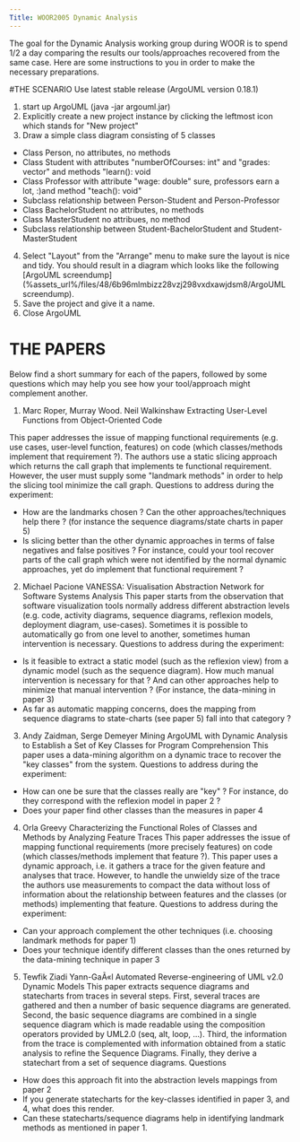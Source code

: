 ```yaml
---
Title: WOOR2005 Dynamic Analysis
---
```


The goal for the Dynamic Analysis working group during WOOR is to spend 1/2 a day comparing the results our tools/approaches recovered from the same case. Here are some instructions to you in order to make the necessary preparations.

#THE SCENARIO
Use latest stable release (ArgoUML version 0.18.1)

1) start up ArgoUML (java -jar argouml.jar)
2) Explicitly create a new project instance by clicking the leftmost icon
which stands for "New project"
3) Draw a simple class diagram consisting of 5 classes

-  Class Person, no attributes, no methods
-  Class Student with attributes "numberOfCourses: int" and "grades: vector" and methods "learn(): void
-  Class Professor with attribute "wage: double" sure, professors earn a lot, :)and method "teach(): void"
-  Subclass relationship between Person-Student and Person-Professor
-  Class BachelorStudent no attributes, no methods
-  Class MasterStudent no attribues, no method
-  Subclass relationship between Student-BachelorStudent and Student-MasterStudent
4) Select "Layout" from the "Arrange" menu to make sure the layout is nice and tidy. You should result in a diagram which looks like the following [ArgoUML screendump](%assets_url%/files/48/6b96mlmbizz28vzj298vxdxawjdsm8/ArgoUML screendump).
5) Save the project and give it a name.
6) Close ArgoUML

# THE PAPERS
Below find a short summary for each of the papers, followed by some questions which may help you see how your tool/approach might complement another.
1. Marc Roper, Murray Wood. Neil Walkinshaw
Extracting User-Level Functions from Object-Oriented Code

This paper addresses the issue of mapping functional requirements (e.g. use cases, user-level function, features) on code (which classes/methods implement that requirement ?).
The authors use a static slicing approach which returns the call graph that implements te functional requirement. However, the user must supply some "landmark methods" in order to help the slicing tool minimize the call graph.
Questions to address during the experiment:

-  How are the landmarks chosen ? Can the other approaches/techniques help there ? (for instance the sequence diagrams/state charts in paper 5)
-  Is slicing better than the other dynamic approaches in terms of false negatives and false positives ? For instance, could your tool recover parts of the call graph which were not identified by the normal dynamic approaches, yet do implement that functional requirement ?

2. Michael Pacione
VANESSA: Visualisation Abstraction Network for Software Systems Analysis
This paper starts from the observation that software visualization tools normally address different abstraction levels (e.g. code, activity diagrams,  sequence diagrams, reflexion models, deployment diagram, use-cases). Sometimes it is possible to automatically go from one level to another, sometimes human intervention is necessary.
Questions to address during the experiment:

-  Is it feasible to extract a static model (such as the reflexion view) from a dynamic model (such as the sequence diagram). How much manual intervention is necessary for that ? And can other approaches help to minimize that manual intervention ? (For instance, the data-mining in paper 3)
-  As far as automatic mapping concerns, does the mapping from sequence diagrams to state-charts (see paper 5) fall into that category ?

3. Andy Zaidman, Serge Demeyer
Mining ArgoUML with Dynamic Analysis to Establish a Set of Key Classes for Program Comprehension
This paper uses a data-mining algorithm on a dynamic trace to recover the "key classes" from the system.
Questions to address during the experiment:

-  How can one be sure that the classes really are "key" ? For instance, do they correspond with the reflexion model in paper 2 ?
-  Does your paper find other classes than the measures in paper 4

4. Orla Greevy
Characterizing the Functional Roles of Classes and Methods by Analyzing Feature Traces
This paper addresses the issue of mapping functional requirements (more precisely  features) on code (which classes/methods implement that feature ?).
This paper uses a dynamic approach, i.e. it gathers a trace for the given feature and analyses that trace. However, to handle the unwieldy size of the trace the authors use measurements to compact the data without loss of information about the relationship between features and the classes (or methods) implementing that feature.
Questions to address during the experiment:

-  Can your approach complement the other techniques (i.e. choosing landmark methods for paper 1)
-  Does your technique identify different classes than the ones returned by the data-mining technique in paper 3

5. Tewfik Ziadi Yann-GaÃ«l
Automated Reverse-engineering of UML v2.0 Dynamic Models
This paper extracts sequence diagrams and statecharts from traces in several steps. First, several traces are gathered and then a number of basic sequence diagrams are generated. Second, the basic sequence diagrams are combined in a single sequence diagram which is made readable using the composition operators provided by UML2.0 (seq, alt, loop, ...). Third, the information from the trace is complemented with information obtained from a static analysis to refine the Sequence Diagrams. Finally, they derive a statechart from a set of sequence diagrams.
Questions

-  How does this approach fit into the abstraction levels mappings from paper 2
-  If you generate statecharts for the key-classes identified in paper 3, and 4, what does this render.
-  Can these statecharts/sequence diagrams help in identifying landmark methods as mentioned in paper 1. 
